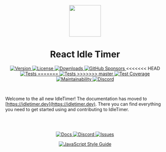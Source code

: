 <p align="center">
  <a href="https://idletimer.dev">
    <img height="100" src="./logo.svg" />
  </a>
</p>
<h1 align="center">React Idle Timer</h1>

<p align="center">
  <a href="https://www.npmjs.com/package/react-idle-timer">
    <img src="https://img.shields.io/npm/v/react-idle-timer.svg?label=version&color=ff8127" alt="Version">
  </a>
  <a href="https://github.com/supremetechnopriest/react-idle-timer/blob/master/LICENSE">
    <img src="https://img.shields.io/npm/l/react-idle-timer?color=ff7531" alt="License">
  </a>
  <a href="https://www.npmjs.com/package/react-idle-timer">
    <img src="https://img.shields.io/npm/dt/react-idle-timer.svg?color=ff693b" alt="Downloads">
  </a>
  <a href="https://github.com/sponsors/supremetechnopriest?logo=github">
    <img src="https://img.shields.io/github/sponsors/supremetechnopriest?color=ff5c45" alt="GitHub Sponsors">
  </a>
<<<<<<< HEAD
  <a href="https://codeclimate.com/github/SupremeTechnopriest/react-idle-timer/test_coverage">
    <img src="https://img.shields.io/github/workflow/status/SupremeTechnopriest/react-idle-timer/tests?label=tests&color=ff4f50" alt="Tests">
=======
  <a href="https://github.com/SupremeTechnopriest/react-idle-timer/actions/workflows/tests.yml">
    <img src="https://img.shields.io/github/actions/workflow/status/SupremeTechnopriest/react-idle-timer/tests.yml?branch=master&label=tests&color=ff4f50" alt="Tests">
>>>>>>> master
  </a>
  <a href="https://codeclimate.com/github/SupremeTechnopriest/react-idle-timer/test_coverage">
    <img src="https://img.shields.io/codeclimate/coverage/SupremeTechnopriest/react-idle-timer?color=ff415b"alt="Test Coverage">
  </a>
  <a href="https://codeclimate.com/github/SupremeTechnopriest/react-idle-timer/maintainability">
    <img src="https://img.shields.io/codeclimate/maintainability/SupremeTechnopriest/react-idle-timer?color=ff3266" alt="Maintainability">
  </a>
  <a href="https://discord.gg/YPuxNdWA4D">
    <img src="https://img.shields.io/discord/942899080621862913?color=ff2371&label=discord" alt="Discord">
  </a>
</p>

</br>

Welcome to the all new IdleTimer! The documentation has moved to [https://idletimer.dev](https://idletimer.dev). There you can find everything you need to get started using and contributing to IdleTimer.

</br>
</br>

<p align="center">
  <a href="https://idletimer.dev">
    <img src="https://img.shields.io/badge/%20-docs-ff8127.svg?&longCache=true&style=for-the-badge" alt="Docs" />
  </a>
  <a href="https://discord.gg/YPuxNdWA4D">
    <img src="https://img.shields.io/badge/%20-discord-ff554b.svg?&longCache=true&style=for-the-badge" alt="Discord" />
  </a>
  <a href="https://github.com/supremetechnopriest/react-idle-timer/issues/new/choose">
    <img src="https://img.shields.io/badge/%20-issues-FF2371.svg?&longCache=true&style=for-the-badge" alt="Issues" />
  </a>
</p>

<p align="center">
  <a href="https://github.com/standard/standard">
    <img src="https://cdn.rawgit.com/standard/standard/master/badge.svg" alt="JavaScript Style Guide" />
  </a>
</p>

